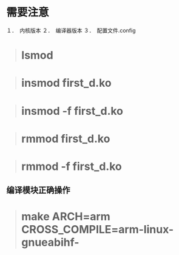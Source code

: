 

# 需要注意
１．　内核版本
２．　编译器版本
３．　配置文件.config

> # lsmod
 
> # insmod first_d.ko

> # insmod -f first_d.ko

> # rmmod first_d.ko

> # rmmod -f first_d.ko

## 编译模块正确操作
> # make ARCH=arm CROSS_COMPILE=arm-linux-gnueabihf-